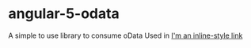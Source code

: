 # angular-5-odata
A simple to use library to consume oData 
Used in [I'm an inline-style link](https://www.elapseit.com)
